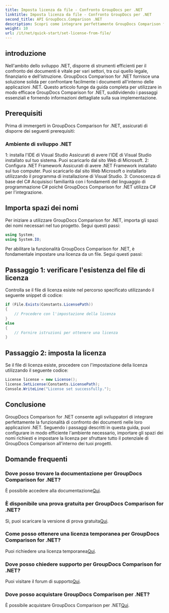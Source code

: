 ```yaml
---
title: Imposta licenza da file - Confronto GroupDocs per .NET
linktitle: Imposta licenza da file - Confronto GroupDocs per .NET
second_title: API GroupDocs.Comparison .NET
description: Scopri come integrare perfettamente GroupDocs Comparison for .NET nelle tue applicazioni. Configura, importa spazi dei nomi e confronta documenti senza sforzo.
weight: 10
url: /it/net/quick-start/set-license-from-file/
---
```

## introduzione
Nell'ambito dello sviluppo .NET, disporre di strumenti efficienti per il confronto dei documenti è vitale per vari settori, tra cui quello legale, finanziario e dell'istruzione. GroupDocs Comparison for .NET fornisce una soluzione solida per confrontare facilmente i documenti all'interno delle applicazioni .NET. Questo articolo funge da guida completa per utilizzare in modo efficace GroupDocs Comparison for .NET, suddividendo i passaggi essenziali e fornendo informazioni dettagliate sulla sua implementazione.
## Prerequisiti
Prima di immergerti in GroupDocs Comparison for .NET, assicurati di disporre dei seguenti prerequisiti:
### Ambiente di sviluppo .NET
1: installa l'IDE di Visual Studio
Assicurati di avere l'IDE di Visual Studio installato sul tuo sistema. Puoi scaricarlo dal sito Web di Microsoft.
2: Configura .NET Framework
Assicurati di avere .NET Framework installato sul tuo computer. Puoi scaricarlo dal sito Web Microsoft o installarlo utilizzando il programma di installazione di Visual Studio.
3: Conoscenza di base del C#
Acquisisci familiarità con i fondamenti del linguaggio di programmazione C# poiché GroupDocs Comparison for .NET utilizza C# per l'integrazione.

## Importa spazi dei nomi
Per iniziare a utilizzare GroupDocs Comparison for .NET, importa gli spazi dei nomi necessari nel tuo progetto. Segui questi passi:
```csharp
using System;
using System.IO;
```

Per abilitare la funzionalità GroupDocs Comparison for .NET, è fondamentale impostare una licenza da un file. Segui questi passi:
## Passaggio 1: verificare l'esistenza del file di licenza
Controlla se il file di licenza esiste nel percorso specificato utilizzando il seguente snippet di codice:
```csharp
if (File.Exists(Constants.LicensePath))
{
    // Procedere con l'impostazione della licenza
}
else
{
    // Fornire istruzioni per ottenere una licenza
}
```
## Passaggio 2: imposta la licenza
Se il file di licenza esiste, procedere con l'impostazione della licenza utilizzando il seguente codice:
```csharp
License license = new License();
license.SetLicense(Constants.LicensePath);
Console.WriteLine("License set successfully.");
```

## Conclusione
GroupDocs Comparison for .NET consente agli sviluppatori di integrare perfettamente la funzionalità di confronto dei documenti nelle loro applicazioni .NET. Seguendo i passaggi descritti in questa guida, puoi configurare in modo efficiente l'ambiente necessario, importare gli spazi dei nomi richiesti e impostare la licenza per sfruttare tutto il potenziale di GroupDocs Comparison all'interno dei tuoi progetti.
## Domande frequenti
### Dove posso trovare la documentazione per GroupDocs Comparison for .NET?
 È possibile accedere alla documentazione[Qui](https://tutorials.groupdocs.com/comparison/net/).
### È disponibile una prova gratuita per GroupDocs Comparison for .NET?
 Sì, puoi scaricare la versione di prova gratuita[Qui](https://releases.groupdocs.com/).
### Come posso ottenere una licenza temporanea per GroupDocs Comparison for .NET?
 Puoi richiedere una licenza temporanea[Qui](https://purchase.groupdocs.com/temporary-license/).
### Dove posso chiedere supporto per GroupDocs Comparison for .NET?
 Puoi visitare il forum di supporto[Qui](https://forum.groupdocs.com/c/comparison/12).
### Dove posso acquistare GroupDocs Comparison per .NET?
 È possibile acquistare GroupDocs Comparison per .NET[Qui](https://purchase.groupdocs.com/buy).